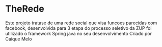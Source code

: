 # TheRede
Este projeto tratase de uma rede social que visa funcoes parecidas com facebook, desenvolvida para  3 etapa  do processo seletivo da  ZUP
foi utilizado  o framework Spring java no seu desenvolvimento
Criado por Caique  Melo
